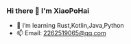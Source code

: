 ### Hi there 👋 I'm XiaoPoHai
- 🌱 I’m learning Rust,Kotlin,Java,Python
- 📫 Email: 2262519065@qq.com

